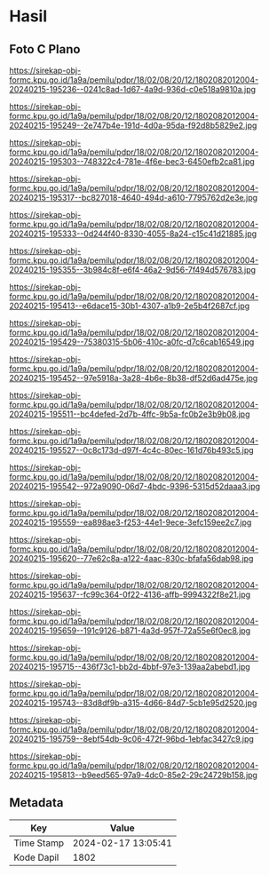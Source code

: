 # Hasil

## Foto C Plano

https://sirekap-obj-formc.kpu.go.id/1a9a/pemilu/pdpr/18/02/08/20/12/1802082012004-20240215-195236--0241c8ad-1d67-4a9d-936d-c0e518a9810a.jpg

https://sirekap-obj-formc.kpu.go.id/1a9a/pemilu/pdpr/18/02/08/20/12/1802082012004-20240215-195249--2e747b4e-191d-4d0a-95da-f92d8b5829e2.jpg

https://sirekap-obj-formc.kpu.go.id/1a9a/pemilu/pdpr/18/02/08/20/12/1802082012004-20240215-195303--748322c4-781e-4f6e-bec3-6450efb2ca81.jpg

https://sirekap-obj-formc.kpu.go.id/1a9a/pemilu/pdpr/18/02/08/20/12/1802082012004-20240215-195317--bc827018-4640-494d-a610-7795762d2e3e.jpg

https://sirekap-obj-formc.kpu.go.id/1a9a/pemilu/pdpr/18/02/08/20/12/1802082012004-20240215-195333--0d244f40-8330-4055-8a24-c15c41d21885.jpg

https://sirekap-obj-formc.kpu.go.id/1a9a/pemilu/pdpr/18/02/08/20/12/1802082012004-20240215-195355--3b984c8f-e6f4-46a2-9d56-7f494d576783.jpg

https://sirekap-obj-formc.kpu.go.id/1a9a/pemilu/pdpr/18/02/08/20/12/1802082012004-20240215-195413--e6dace15-30b1-4307-a1b9-2e5b4f2687cf.jpg

https://sirekap-obj-formc.kpu.go.id/1a9a/pemilu/pdpr/18/02/08/20/12/1802082012004-20240215-195429--75380315-5b06-410c-a0fc-d7c6cab16549.jpg

https://sirekap-obj-formc.kpu.go.id/1a9a/pemilu/pdpr/18/02/08/20/12/1802082012004-20240215-195452--97e5918a-3a28-4b6e-8b38-df52d6ad475e.jpg

https://sirekap-obj-formc.kpu.go.id/1a9a/pemilu/pdpr/18/02/08/20/12/1802082012004-20240215-195511--bc4defed-2d7b-4ffc-9b5a-fc0b2e3b9b08.jpg

https://sirekap-obj-formc.kpu.go.id/1a9a/pemilu/pdpr/18/02/08/20/12/1802082012004-20240215-195527--0c8c173d-d97f-4c4c-80ec-161d76b493c5.jpg

https://sirekap-obj-formc.kpu.go.id/1a9a/pemilu/pdpr/18/02/08/20/12/1802082012004-20240215-195542--972a9090-06d7-4bdc-9396-5315d52daaa3.jpg

https://sirekap-obj-formc.kpu.go.id/1a9a/pemilu/pdpr/18/02/08/20/12/1802082012004-20240215-195559--ea898ae3-f253-44e1-9ece-3efc159ee2c7.jpg

https://sirekap-obj-formc.kpu.go.id/1a9a/pemilu/pdpr/18/02/08/20/12/1802082012004-20240215-195620--77e62c8a-a122-4aac-830c-bfafa56dab98.jpg

https://sirekap-obj-formc.kpu.go.id/1a9a/pemilu/pdpr/18/02/08/20/12/1802082012004-20240215-195637--fc99c364-0f22-4136-affb-9994322f8e21.jpg

https://sirekap-obj-formc.kpu.go.id/1a9a/pemilu/pdpr/18/02/08/20/12/1802082012004-20240215-195659--191c9126-b871-4a3d-957f-72a55e6f0ec8.jpg

https://sirekap-obj-formc.kpu.go.id/1a9a/pemilu/pdpr/18/02/08/20/12/1802082012004-20240215-195715--436f73c1-bb2d-4bbf-97e3-139aa2abebd1.jpg

https://sirekap-obj-formc.kpu.go.id/1a9a/pemilu/pdpr/18/02/08/20/12/1802082012004-20240215-195743--83d8df9b-a315-4d66-84d7-5cb1e95d2520.jpg

https://sirekap-obj-formc.kpu.go.id/1a9a/pemilu/pdpr/18/02/08/20/12/1802082012004-20240215-195759--8ebf54db-9c06-472f-96bd-1ebfac3427c9.jpg

https://sirekap-obj-formc.kpu.go.id/1a9a/pemilu/pdpr/18/02/08/20/12/1802082012004-20240215-195813--b9eed565-97a9-4dc0-85e2-29c24729b158.jpg


## Metadata

| Key        | Value               |
| ---------- | ------------------- |
| Time Stamp | 2024-02-17 13:05:41 |
| Kode Dapil | 1802                |




